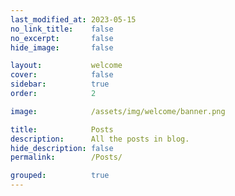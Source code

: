 ```yaml
---
last_modified_at: 2023-05-15
no_link_title:    false 
no_excerpt:       false 
hide_image:       false

layout:           welcome
cover:            false
sidebar:          true
order:            2

image:            /assets/img/welcome/banner.png

title:            Posts
description:      All the posts in blog.
hide_description: false
permalink:        /Posts/

grouped:          true
---
```

